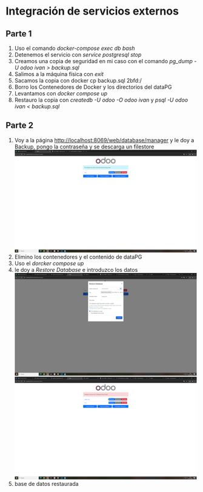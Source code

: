 # Integración de servicios externos
## Parte 1
1. Uso el comando *docker-compose exec db bash*
2. Detenemos el servicio con *service postgresql stop*
3. Creamos una copia de seguridad en mi caso con el comando *pg_dump -U odoo ivan > backup.sql*
4. Salimos a la máquina física con *exit*
5. Sacamos la copia con docker cp backup.sql 2bfd:/
6. Borro los Contenedores de Docker y los directorios del dataPG
7. Levantamos con *docker compose up*
8. Restauro la copia con *createdb -U odoo -O odoo ivan* y *psql -U odoo ivan < backup.sql*


## Parte 2
1. Voy a la página [http://localhost:8069/web/database/manager](http://localhost:8069/web/database/manager) y le doy a Backup, pongo la contraseña y se descarga un filestore
   ![alt text](image.png)
2. Elimino los contenedores y el contenido de dataPG
3. Uso el *dorcker compose up*
4. le doy a *Restore Database* e introduzco los datos
    ![alt text](image-3.png)
    ![alt text](image-4.png)
5. base de datos restaurada

